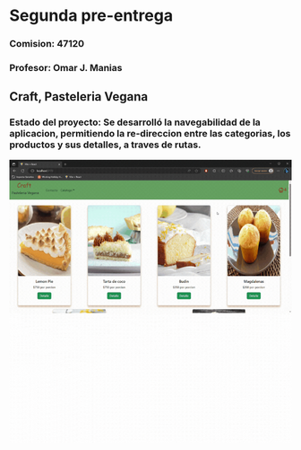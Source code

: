 # Segunda pre-entrega

### Comision: 47120
### Profesor: Omar J. Manias
## Craft, Pasteleria Vegana
### Estado del proyecto: Se desarrolló la navegabilidad de la aplicacion, permitiendo la re-direccion entre las categorias, los productos y sus detalles, a traves de rutas. 

![craft-store](craft-store.gif)


